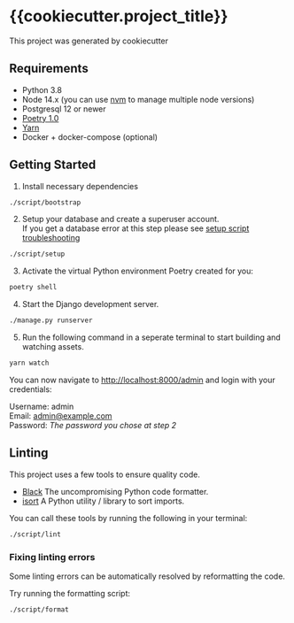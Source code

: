 # {{cookiecutter.project_title}}

This project was generated by cookiecutter

## Requirements

- Python 3.8
- Node 14.x (you can use [nvm](https://github.com/nvm-sh/nvm) to manage multiple node versions)
- Postgresql 12 or newer
- [Poetry 1.0](https://python-poetry.org/docs/)
- [Yarn](https://github.com/yarnpkg/yarn)
- Docker + docker-compose (optional)

## Getting Started

1. Install necessary dependencies

```sh
./script/bootstrap
```

2. Setup your database and create a superuser account. \
If you get a database error at this step please see [setup script troubleshooting](script/readme.md#setup-troubleshooting)

```sh
./script/setup
```

3. Activate the virtual Python environment Poetry created for you:

```sh
poetry shell
```

4. Start the Django development server.

```sh
./manage.py runserver
```

5. Run the following command in a seperate terminal to start building and watching assets.

```sh
yarn watch
```

You can now navigate to [http://localhost:8000/admin](http://localhost:8000/admin)
and login with your credentials:

Username: admin \
Email: admin@example.com \
Password: *The password you chose at step 2*

## Linting

This project uses a few tools to ensure quality code.

- [Black](https://github.com/psf/black/) The uncompromising Python code formatter.
- [isort](https://github.com/timothycrosley/isort) A Python utility / library to sort imports.

You can call these tools by running the following in your terminal:

```sh
./script/lint
```

### Fixing linting errors

Some linting errors can be automatically resolved by reformatting the code.

Try running the formatting script:
```sh
./script/format
```
